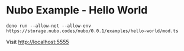 # Nubo Example - Hello World

```
deno run --allow-net --allow-env https://storage.nubo.codes/nubo/0.0.1/examples/hello-world/mod.ts
```

Visit [http://localhost:5555](http://localhost:5555)
